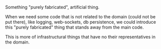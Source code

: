 Something "purely fabricated", artificial thing.

When we need some code that is not related to the domain (could not be put there), like logging, web-sockets, db persistence, we could introduce this "purely fabricated" thing that stands away from the main code.

This is more of infrastructural things that have no their representatives in the domain.
